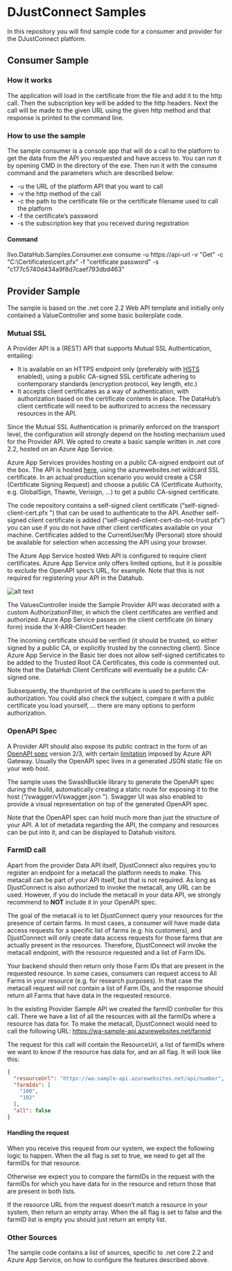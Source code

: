 # DJustConnect Samples
In this repository you will find sample code for a consumer and provider for the DJustConnect platform.

## Consumer Sample

### How it works
The application will load in the certificate from the file and add it to the http call. Then the subscription key will be added to the http headers. 
Next the call will be made to the given URL using the given http method and that response is printed to the command line.

### How to use the sample
The sample consumer is a console app that will do a call to the platform to get the data from the API you requested and have access to.
You can run it by opening CMD in the directory of the exe. Then run it with the consume command and the parameters which are described below:

* -u the URL of the platform API that you want to call
* -v the http method of the call
* -c the path to the certificate file or the certificate filename used to call the platform
* -f the certificate’s password
* -s the subscription key that you received during registration

#### Command
Ilvo.DataHub.Samples.Consumer.exe consume
-u https://api-url
-v "Get"
-c "C:\Certificates\cert.pfx"
-f "certificate password"
-s "c177c5740d434a9f8d7caef793dbd463"

## Provider Sample
The sample is based on the .net core 2.2 Web API template and initially only contained a ValueController and some basic boilerplate code.

### Mutual SSL
A Provider API is a (REST) API that supports Mutual SSL Authentication, entailing:

* It is available on an HTTPS endpoint only (preferably with [HSTS](https://en.wikipedia.org/wiki/HTTP_Strict_Transport_Security) enabled), using a public CA-signed SSL certificate adhering to contemporary standards (encryption protocol, key length, etc.)
* It accepts client certificates as a way of authentication, with authorization based on the certificate contents in place. The DataHub’s client certificate will need to be authorized to access the necessary resources in the API.

Since the Mutual SSL Authentication is primarily enforced on the transport level, the configuration will strongly depend on the hosting mechanism used for the Provider API.
We opted to create a basic sample written in .net core 2.2, hosted on an Azure App Service.

Azure App Services provides hosting on a public CA-signed endpoint out of the box. The API is hosted [here](https://wa-sample-api.azurewebsites.net), using the azurewebsites.net wildcard SSL certificate.
In an actual production scenario you would create a CSR (Certificate Signing Request)
and choose a public CA (Certificate Authority, e.g. GlobalSign, Thawte, Verisign, …) to get a public CA-signed certificate.

The code repository contains a self-signed client certificate (“self-signed-client-cert.pfx ") that can be used to authenticate to the API.
Another self-signed client certificate is added (“self-signed-client-cert-do-not-trust.pfx”) you can use if you do not have other client certificates available on your machine.
Certificates added to the CurrentUser/My (Personal) store should be available for selection when accessing the API using your browser.

The Azure App Service hosted Web API is configured to require client certificates. Azure App Service only offers limited options, but it is possible to exclude the OpenAPI spec’s URL, for example. Note that this is not required for registering your API in the Datahub.

![alt text](https://github.com/DJustConnect/samples/Appservice.png "Azure App service setting")

The ValuesController inside the Sample Provider API was decorated with a custom AuthorizationFilter, in which the client certificates are verified and authorized.
Azure App Service passes on the client certificate (in binary form) inside the X-ARR-ClientCert header.

The incoming certificate should be verified (it should be trusted, so either signed by a public CA, or explicitly trusted by the connecting client). Since Azure App Service in the Basic tier does not allow self-signed certificates to be added to the Trusted Root CA Certificates, this code is commented out.
Note that the DataHub Client Certificate will eventually be a public CA-signed one.

Subsequently, the thumbprint of the certificate is used to perform the authorization. You could also check the subject, compare it with a public certificate you load yourself, … there are many options to perform authorization.

### OpenAPI Spec
A Provider API should also expose its public contract in the form of an [OpenAPI spec](https://swagger.io/specification) version 2/3, with certain [limitation](https://docs.microsoft.com/en-us/azure/api-management/api-management-api-import-restrictions#a-nameopen-api-aopenapiswagger) imposed by Azure API Gateway.
Usually the OpenAPI spec lives in a generated JSON static file on your web host.

The sample uses the SwashBuckle library to generate the OpenAPI spec during the build, automatically creating a static route for exposing it to the host (“/swagger/v1/swagger.json ").
Swagger UI was also enabled to provide a visual representation on top of the generated OpenAPI spec.

Note that the OpenAPI spec can hold much more than just the structure of your API. A lot of metadata regarding the API, the company and resources can be put into it, and can be displayed to Datahub visitors.

### FarmID call
Apart from the provider Data API itself, DjustConnect also requires you to register an endpoint for a metacall the platform needs to make. This metacall can be part of your API itself, but that is not required. As long as DjustConnect is also authorized to invoke the metacall, any URL can be used. 
However, if you do include the metacall in your data API, we strongly recommend to **NOT** include it in your OpenAPI spec.

The goal of the metacall is to let DjustConnect query your resources for the presence of certain farms. In most cases, a consumer will have made data access requests for a specific list of farms (e.g. his customers), and DjustConnect will only create data access requests for those farms that are actually present in the resources. Therefore, DjustConnect will invoke the metacall endpoint, with the resource requested and a list of Farm IDs.

Your backend should then return only those Farm IDs that are present in the requested resource.
In some cases, consumers can request access to All Farms in your resource (e.g. for research purposes). In that case the metacall request will not contain a list of Farm IDs, and the response should return all Farms that have data in the requested resource.

In the existing Provider Sample API we created the farmID controller for this call. There we have a list of all the resources with all the farmIDs where a resource has data for.
To make the metacall, DjustConnect would need to call the following URL: https://wa-sample-api.azurewebsites.net/farmid

The request for this call will contain the ResourceUrl, a list of farmIDs where we want to know if the resource has data for, and an all flag. It will look like this:
```json
{
  "resourceUrl": "https://wa-sample-api.azurewebsites.net/api/number",
  "farmIds": [
    "100",
    "102"
  ],
  "all": false
}
```

#### Handling the request
When you receive this request from our system, we expect the following logic to happen. When the all flag is set to true, we need to get all the farmIDs for that resource.

Otherwise we expect you to compare the farmIDs in the request with the farmIDs for which you have data for in the resource and return those that are present in both lists.

If the resource URL from the request doesn’t match a resource in your system, then return an empty array. When the all flag is set to false and the farmID list is empty you should just return an empty list.

### Other Sources
The sample code contains a list of sources, specific to .net core 2.2 and Azure App Service, on how to configure the features described above.
